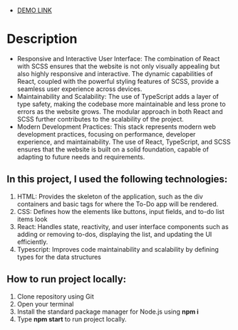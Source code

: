 - [DEMO LINK](https://kasianeno.github.io/todo-app/)

<h1>Description</h1>
<ul>
<li>Responsive and Interactive User Interface: The combination of React with SCSS ensures that the website is not only visually appealing but also highly responsive and interactive. The dynamic capabilities of React, coupled with the powerful styling features of SCSS, provide a seamless user experience across devices.</li>
  
<li>Maintainability and Scalability: The use of TypeScript adds a layer of type safety, making the codebase more maintainable and less prone to errors as the website grows. The modular approach in both React and SCSS further contributes to the scalability of the project.</li>

<li>Modern Development Practices: This stack represents modern web development practices, focusing on performance, developer experience, and maintainability. The use of React, TypeScript, and SCSS ensures that the website is built on a solid foundation, capable of adapting to future needs and requirements.</li>
</ul>

<h2>In this project, I used the following technologies:</h2>
<ol>
  <li>HTML: Provides the skeleton of the application, such as the div containers and basic tags for where the To-Do app will be rendered.</li>
  <li>CSS: Defines how the elements like buttons, input fields, and to-do list items look</li>
  <li>React: Handles state, reactivity, and user interface components such as adding or removing to-dos, displaying the list, and updating the UI efficiently.</li>
  <li>Typescript: Improves code maintainability and scalability by defining types for the data structures</li>
</ol>

<h2>How to run project locally:</h2>
<ol>
  <li>Clone repository using Git</li>
  <li>Open your terminal</li>
  <li>Install the standard package manager for Node.js using <b>npm i</b></li>
  <li>Type <b>npm start</b> to run project locally.</li>
</ol>

